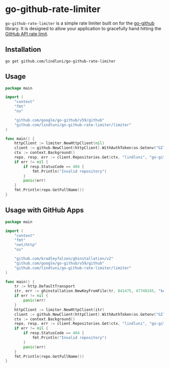 # go-github-rate-limiter

`go-github-rate-limiter` is a simple rate limiter built on for the [go-github](https://github.com/google/go-github) 
library. It is designed to allow your application to gracefully hand hitting the 
[GitHub API rate limit](https://docs.github.com/en/rest/using-the-rest-api/rate-limits-for-the-rest-api).

## Installation

```shell
go get github.com/lindluni/go-github-rate-limiter
```

## Usage

```go
package main

import (
	"context"
	"fmt"
	"os"

	"github.com/google/go-github/v59/github"
	"github.com/lindluni/go-github-rate-limiter/limiter"
)

func main() {
	httpClient := limiter.NewHttpClient(nil)
	client := github.NewClient(httpClient).WithAuthToken(os.Getenv("GITHUB_PAT"))
	ctx := context.Background()
	repo, resp, err := client.Repositories.Get(ctx, "lindluni", "go-github-rate-limiter")
	if err != nil {
		if resp.StatusCode == 404 {
			fmt.Println("Invalid repository")
		}
		panic(err)
	}
	fmt.Println(repo.GetFullName())
}
```

## Usage with GitHub Apps

```go
package main

import (
	"context"
	"fmt"
	"net/http"
	"os"

	"github.com/bradleyfalzon/ghinstallation/v2"
	"github.com/google/go-github/v59/github"
	"github.com/lindluni/go-github-rate-limiter/limiter"
)

func main() {
	tr := http.DefaultTransport
	itr, err := ghinstallation.NewKeyFromFile(tr, 841475, 47740245, "key.pem")
	if err != nil {
		panic(err)
	}
	httpClient := limiter.NewHttpClient(itr)
	client := github.NewClient(httpClient).WithAuthToken(os.Getenv("GITHUB_PAT"))
	ctx := context.Background()
	repo, resp, err := client.Repositories.Get(ctx, "lindluni", "go-github-rate-limiter")
	if err != nil {
		if resp.StatusCode == 404 {
			fmt.Println("Invalid repository")
		}
		panic(err)
	}
	fmt.Println(repo.GetFullName())
}
```
